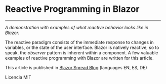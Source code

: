 ﻿# Reactive Programming in Blazor

---

*A demonstration with examples of what reactive behavior looks like in Blazor.*

The reactive paradigm consists of the immediate response to changes in variables, or the state of the user interface. Blazor is natively reactive, so to speak, the *observer* pattern is inherent within a component. A few valuable examples of reactive programming with Blazor are written for this article.

This article is published in [Blazor Spread Blog](https://www.blazorspread.net/blogview/4) (languages EN, ES, DE)

Licencia MIT
